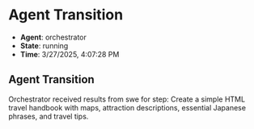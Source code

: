 # Agent Transition

- **Agent**: orchestrator
- **State**: running
- **Time**: 3/27/2025, 4:07:28 PM

## Agent Transition

Orchestrator received results from swe for step: Create a simple HTML travel handbook with maps, attraction descriptions, essential Japanese phrases, and travel tips.

